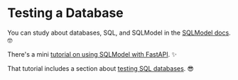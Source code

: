 # Testing a Database

You can study about databases, SQL, and SQLModel in the <a href="https://sqlmodel.tiangolo.com/" class="external-link" target="_blank">SQLModel docs</a>. 🤓

There's a mini <a href="https://sqlmodel.tiangolo.com/tutorial/fastapi/" class="external-link" target="_blank">tutorial on using SQLModel with FastAPI</a>. ✨

That tutorial includes a section about <a href="https://sqlmodel.tiangolo.com/tutorial/fastapi/tests/" class="external-link" target="_blank">testing SQL databases</a>. 😎
